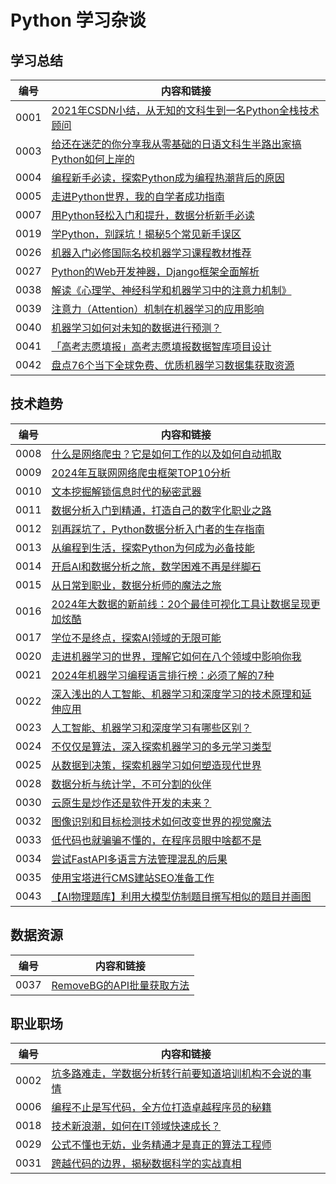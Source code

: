 # Python 学习杂谈

## 学习总结

| 编号 | 内容和链接 |
| ---- | ----------- |
| 0001 | [2021年CSDN小结，从无知的文科生到一名Python全栈技术顾问](https://datayang.blog.csdn.net/article/details/122457312) |
| 0003 | [给还在迷茫的你分享我从零基础的日语文科生半路出家搞Python如何上岸的](https://datayang.blog.csdn.net/article/details/121185182) |
| 0004 | [编程新手必读，探索Python成为编程热潮背后的原因](https://datayang.blog.csdn.net/article/details/135427804) |
| 0005 | [走进Python世界，我的自学者成功指南](https://datayang.blog.csdn.net/article/details/135428056) |
| 0007 | [用Python轻松入门和提升，数据分析新手必读](https://datayang.blog.csdn.net/article/details/135431295) |
| 0019 | [学Python，别踩坑！揭秘5个常见新手误区](https://datayang.blog.csdn.net/article/details/135509578) |
| 0026 | [机器入门必修国际名校机器学习课程教材推荐](https://datayang.blog.csdn.net/article/details/135494008) |
| 0027 | [Python的Web开发神器，Django框架全面解析](https://datayang.blog.csdn.net/article/details/135532242) |
| 0038 | [解读《心理学、神经科学和机器学习中的注意力机制》](https://datayang.blog.csdn.net/article/details/122714345) |
| 0039 | [注意力（Attention）机制在机器学习的应用影响](https://datayang.blog.csdn.net/article/details/122731530) |
| 0040 | [机器学习如何对未知的数据进行预测？](https://datayang.blog.csdn.net/article/details/122731392) |
| 0041 | [「高考志愿填报」高考志愿填报数据智库项目设计](https://datayang.blog.csdn.net/article/details/120885210) |
| 0042 | [盘点76个当下全球免费、优质机器学习数据集获取资源](https://datayang.blog.csdn.net/article/details/124673612) |

## 技术趋势

| 编号 | 内容和链接 |
| ---- | ----------- |
| 0008 | [什么是网络爬虫？它是如何工作的以及如何自动抓取](https://datayang.blog.csdn.net/article/details/135484221) |
| 0009 | [2024年互联网网络爬虫框架TOP10分析](https://datayang.blog.csdn.net/article/details/135485922) |
| 0010 | [文本挖掘解锁信息时代的秘密武器](https://datayang.blog.csdn.net/article/details/135508445) |
| 0011 | [数据分析入门到精通，打造自己的数字化职业之路](https://datayang.blog.csdn.net/article/details/135517405) |
| 0012 | [别再踩坑了，Python数据分析入门者的生存指南](https://datayang.blog.csdn.net/article/details/135517282) |
| 0013 | [从编程到生活，探索Python为何成为必备技能](https://datayang.blog.csdn.net/article/details/135528851) |
| 0014 | [开启AI和数据分析之旅，数学困难不再是绊脚石](https://datayang.blog.csdn.net/article/details/135494018) |
| 0015 | [从日常到职业，数据分析师的魔法之旅](https://datayang.blog.csdn.net/article/details/135532920) |
| 0016 | [2024年大数据的新前线：20个最佳可视化工具让数据呈现更加炫酷](https://datayang.blog.csdn.net/article/details/135506031) |
| 0017 | [学位不是终点，探索AI领域的无限可能](https://datayang.blog.csdn.net/article/details/135500852) |
| 0020 | [走进机器学习的世界，理解它如何在八个领域中影响你我](https://datayang.blog.csdn.net/article/details/135531054) |
| 0021 | [2024年机器学习编程语言排行榜：必须了解的7种](https://datayang.blog.csdn.net/article/details/135485993) |
| 0022 | [深入浅出的人工智能、机器学习和深度学习的技术原理和延伸应用](https://datayang.blog.csdn.net/article/details/135493914) |
| 0023 | [人工智能、机器学习和深度学习有哪些区别？](https://datayang.blog.csdn.net/article/details/135485017) |
| 0024 | [不仅仅是算法，深入探索机器学习的多元学习类型](https://datayang.blog.csdn.net/article/details/135506692) |
| 0025 | [从数据到决策，探索机器学习如何塑造现代世界](https://datayang.blog.csdn.net/article/details/122740939) |
| 0028 | [数据分析与统计学，不可分割的伙伴](https://datayang.blog.csdn.net/article/details/135517699) |
| 0030 | [云原生是炒作还是软件开发的未来？](https://datayang.blog.csdn.net/article/details/135505047) |
| 0032 | [图像识别和目标检测技术如何改变世界的视觉魔法](https://datayang.blog.csdn.net/article/details/135534899) |
| 0033 | [低代码也就骗骗不懂的，在程序员眼中啥都不是](https://datayang.blog.csdn.net/article/details/135652656) |
| 0034 | [尝试FastAPI多语言方法管理混乱的后果](https://datayang.blog.csdn.net/article/details/135653100) |
| 0035 | [使用宝塔进行CMS建站SEO准备工作](https://datayang.blog.csdn.net/article/details/138451172) |
| 0043 | [【AI物理题库】利用大模型仿制题目撰写相似的题目并画图](https://datayang.blog.csdn.net/article/details/148158822) |

## 数据资源

| 编号 | 内容和链接 |
| ---- | ----------- |
| 0037 | [RemoveBG的API批量获取方法](https://datayang.blog.csdn.net/article/details/137084186) |

## 职业职场

| 编号 | 内容和链接 |
| ---- | ----------- |
| 0002 | [坑多路难走，学数据分析转行前要知道培训机构不会说的事情](https://datayang.blog.csdn.net/article/details/113769179) |
| 0006 | [编程不止是写代码，全方位打造卓越程序员的秘籍](https://datayang.blog.csdn.net/article/details/135430591) |
| 0018 | [技术新浪潮，如何在IT领域快速成长？](https://datayang.blog.csdn.net/article/details/135507329) |
| 0029 | [公式不懂也无妨，业务精通才是真正的算法工程师](https://datayang.blog.csdn.net/article/details/135518077) |
| 0031 | [跨越代码的边界，揭秘数据科学的实战真相](https://datayang.blog.csdn.net/article/details/135533416) |

